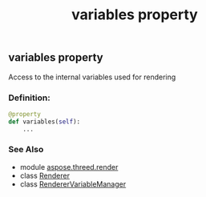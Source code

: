 ﻿---
title: variables property
second_title: Aspose.3D for Python via .NET API References
description: 
type: docs
weight: 220
url: /python-net/aspose.threed.render/renderer/variables/
is_root: false
---

## variables property


Access to the internal variables used for rendering
### Definition:
```python
@property
def variables(self):
    ...
```

### See Also
* module [aspose.threed.render](../../)
* class [Renderer](/3d/python-net/aspose.threed.render/renderer)
* class [RendererVariableManager](/3d/python-net/aspose.threed.render/renderervariablemanager)
